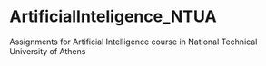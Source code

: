 ArtificialInteligence_NTUA
==========================

Assignments for Artificial Intelligence course in National Technical University of Athens
